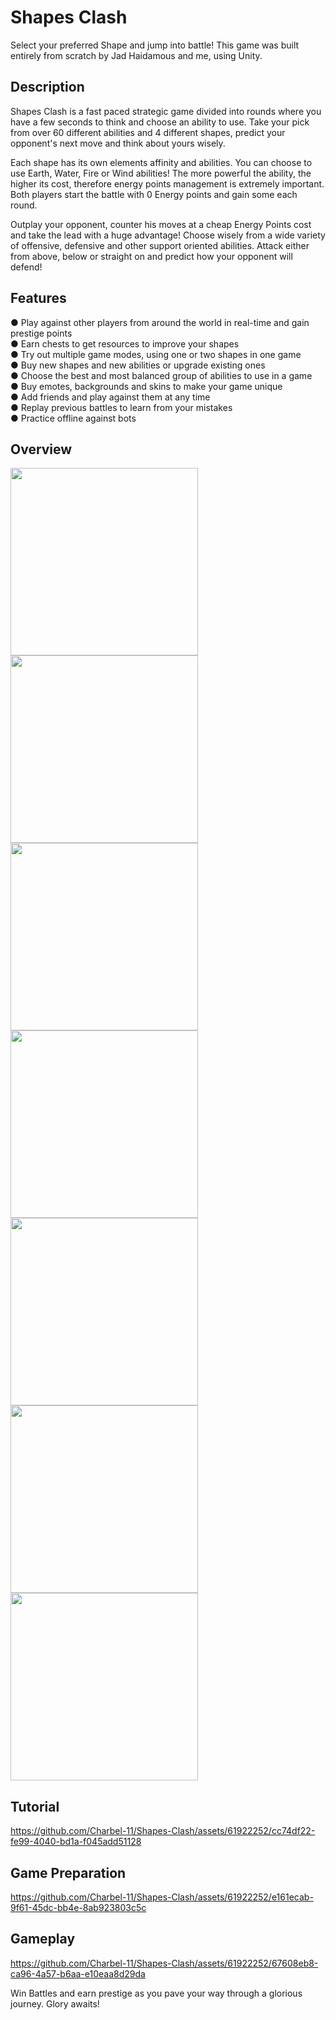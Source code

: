 # Shapes Clash
Select your preferred Shape and jump into battle! This game was built entirely from scratch by Jad Haidamous and me, using Unity.

## Description
Shapes Clash is a fast paced strategic game divided into rounds where you have a few seconds to think and choose an ability to use. 
Take your pick from over 60 different abilities and 4 different shapes, predict your opponent's next move and think about yours wisely.

Each shape has its own elements affinity and abilities. You can choose to use Earth, Water, Fire or Wind abilities! 
The more powerful the ability, the higher its cost, therefore energy points management is extremely important. Both players start the battle with 0 Energy points and gain some each round. 

Outplay your opponent, counter his moves at a cheap Energy Points cost and take the lead with a huge advantage! 
Choose wisely from a wide variety of offensive, defensive and other support oriented abilities. Attack either from above, below or straight on and predict how your opponent will defend! 

## Features
● Play against other players from around the world in real-time and gain prestige points
<br/>● Earn chests to get resources to improve your shapes
<br/>● Try out multiple game modes, using one or two shapes in one game
<br/>● Buy new shapes and new abilities or upgrade existing ones
<br/>● Choose the best and most balanced group of abilities to use in a game
<br/>● Buy emotes, backgrounds and skins to make your game unique
<br/>● Add friends and play against them at any time
<br/>● Replay previous battles to learn from your mistakes
<br/>● Practice offline against bots

## Overview
<img src="Repo Readme/1.png" width="300"> <img src="Repo Readme/2.png" width="300">
<img src="Repo Readme/3.png" width="300">
<img src="Repo Readme/4.png" width="300">
<img src="Repo Readme/5.png" width="300">
<img src="Repo Readme/6.png" width="300">
<img src="Repo Readme/7.png" width="300">

## Tutorial
https://github.com/Charbel-11/Shapes-Clash/assets/61922252/cc74df22-fe99-4040-bd1a-f045add51128

## Game Preparation
https://github.com/Charbel-11/Shapes-Clash/assets/61922252/e161ecab-9f61-45dc-bb4e-8ab923803c5c

## Gameplay
https://github.com/Charbel-11/Shapes-Clash/assets/61922252/67608eb8-ca96-4a57-b6aa-e10eaa8d29da


Win Battles and earn prestige as you pave your way through a glorious journey. Glory awaits!
